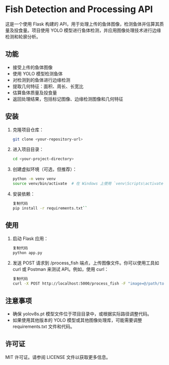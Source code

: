 # Fish Detection and Processing API

这是一个使用 Flask 构建的 API，用于处理上传的鱼体图像，检测鱼体并估算其质量及投食量。项目使用 YOLO 模型进行鱼体检测，并应用图像处理技术进行边缘检测和轮廓分析。

## 功能

- 接受上传的鱼体图像
- 使用 YOLO 模型检测鱼体
- 对检测到的鱼体进行边缘检测
- 提取几何特征：面积、周长、长宽比
- 估算鱼体质量及投食量
- 返回处理结果，包括标记图像、边缘检测图像和几何特征

## 安装

1. 克隆项目仓库：

   ```bash
   git clone <your-repository-url>
   
2. 进入项目目录：

    ```bash
    cd <your-project-directory>
    
3. 创建虚拟环境（可选，但推荐）：

    ```bash
    python -m venv venv
    source venv/bin/activate  # 在 Windows 上使用 `venv\Scripts\activate`

4. 安装依赖：

    ```bash
    复制代码
    pip install -r requirements.txt``

## 使用
1. 启动 Flask 应用：

    ```bash
    复制代码
    python app.py

2. 发送 POST 请求到 /process_fish 端点，上传图像文件。你可以使用工具如 curl 或 Postman 来测试 API。例如，使用 curl：

    ```bash
    复制代码
    curl -X POST http://localhost:5000/process_fish -F "image=@/path/to/your/image.png"

## 注意事项
* 确保 yolov8s.pt 模型文件位于项目目录中，或根据实际路径调整代码。
* 如果使用其他版本的 YOLO 模型或其他图像处理库，可能需要调整 requirements.txt 文件和代码。

## 许可证
MIT 许可证。请参阅 LICENSE 文件以获取更多信息。